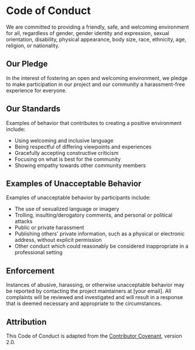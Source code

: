 # Code of Conduct

We are committed to providing a friendly, safe, and welcoming environment for all, regardless of gender, gender identity and expression, sexual orientation, disability, physical appearance, body size, race, ethnicity, age, religion, or nationality.

## Our Pledge
In the interest of fostering an open and welcoming environment, we pledge to make participation in our project and our community a harassment-free experience for everyone.

## Our Standards
Examples of behavior that contributes to creating a positive environment include:
- Using welcoming and inclusive language
- Being respectful of differing viewpoints and experiences
- Gracefully accepting constructive criticism
- Focusing on what is best for the community
- Showing empathy towards other community members

## Examples of Unacceptable Behavior
Examples of unacceptable behavior by participants include:
- The use of sexualized language or imagery
- Trolling, insulting/derogatory comments, and personal or political attacks
- Public or private harassment
- Publishing others' private information, such as a physical or electronic address, without explicit permission
- Other conduct which could reasonably be considered inappropriate in a professional setting

## Enforcement
Instances of abusive, harassing, or otherwise unacceptable behavior may be reported by contacting the project maintainers at [your email]. All complaints will be reviewed and investigated and will result in a response that is deemed necessary and appropriate to the circumstances.

## Attribution
This Code of Conduct is adapted from the [Contributor Covenant](https://www.contributor-covenant.org/), version 2.0.